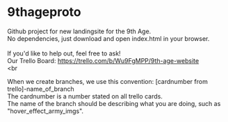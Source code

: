 # 9thageproto
Github project for new landingsite for the 9th Age.<br>
No dependencies, just download and open index.html in your browser.<br>
<br>
If you'd like to help out, feel free to ask!<br>
Our Trello Board:  https://trello.com/b/Wu9FgMPP/9th-age-website<br><br

When we create branches, we use this convention: [cardnumber from trello]-name_of_branch<br>
The cardnumber is a number stated on all trello cards.<br>The name of the branch should be describing what you are doing, such as "hover_effect_army_imgs".
